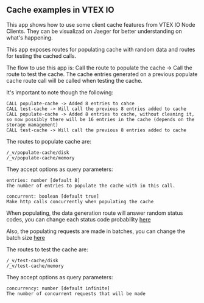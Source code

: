 ## Cache examples in VTEX IO

This app shows how to use some client cache features from VTEX IO Node Clients. They can be visualizad on Jaeger for better understanding on what's happening.

This app exposes routes for populating cache with random data and routes for testing the cached calls.

The flow to use this app is: Call the route to populate the cache -> Call the route to test the cache. The cache entries generated on a previous populate cache route call will be called when testing the cache.

It's important to note though the following:
```
CALL populate-cache -> Added 8 entries to cahce
CALL test-cache -> Will call the previous 8 entries added to cache
CALL populate-cache -> Added 8 entries to cache, without cleaning it, so now possibly there will be 16 entries in the cache (depends on the storage management)
CALL test-cache -> Will call the previous 8 entries added to cache
```

The routes to populate cache are:
```
/_v/populate-cache/disk
/_v/populate-cache/memory
```
They accept options as query parameters:
```
entries: number [default 8]
The number of entries to populate the cache with in this call.

concurrent: boolean [default true]
Make http calls concurrently when populating the cache
```
When populating, the data generation route will answer random status codes, you can change each status code probability [here](./node/handlers/dataProvider.ts)

Also, the populating requests are made in batches, you can change the batch size [here](./node/handlers/populateCache.ts)

The routes to test the cache are:
```
/_v/test-cache/disk
/_v/test-cache/memory
```

They accept options as query parameters:
```
concurrency: number [default infinite]
The number of concurrent requests that will be made
```




